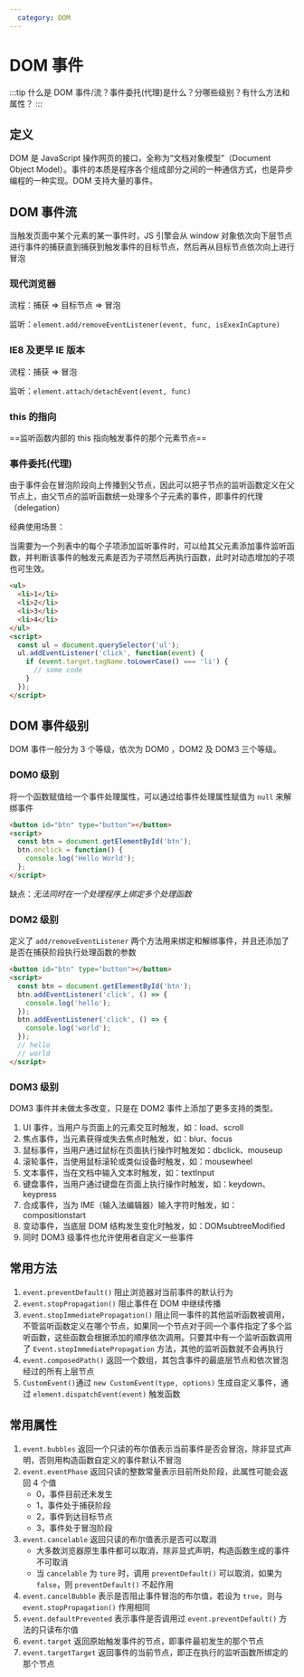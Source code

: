 ```yaml
---
  category: DOM
---
```


# DOM 事件

:::tip
什么是 DOM 事件/流？事件委托(代理)是什么？分哪些级别？有什么方法和属性？
:::

## 定义

DOM 是 JavaScript 操作网页的接口，全称为“文档对象模型”（Document Object Model）。事件的本质是程序各个组成部分之间的一种通信方式，也是异步编程的一种实现。DOM 支持大量的事件。

## DOM 事件流

当触发页面中某个元素的某一事件时，JS 引擎会从 window 对象依次向下层节点进行事件的捕获直到捕获到触发事件的目标节点，然后再从目标节点依次向上进行冒泡

### 现代浏览器

流程：捕获 => 目标节点 => 冒泡

监听：`element.add/removeEventListener(event, func, isExexInCapture)`

### IE8 及更早 IE 版本

流程：捕获 => 冒泡

监听：`element.attach/detachEvent(event, func)`

### this 的指向

==监听函数内部的 this 指向触发事件的那个元素节点==

### 事件委托(代理)

由于事件会在冒泡阶段向上传播到父节点，因此可以把子节点的监听函数定义在父节点上，由父节点的监听函数统一处理多个子元素的事件，即事件的代理（delegation）

经典使用场景：

当需要为一个列表中的每个子项添加监听事件时，可以给其父元素添加事件监听函数，并判断该事件的触发元素是否为子项然后再执行函数，此时对动态增加的子项也可生效。

```html
<ul>
  <li>1</li>
  <li>2</li>
  <li>3</li>
  <li>4</li>
</ul>
<script>
  const ul = document.querySelector('ul');
  ul.addEventListener('click', function(event) {
    if (event.target.tagName.toLowerCase() === 'li') {
      // some code
    }
  });
</script>
```

## DOM 事件级别

DOM 事件一般分为 3 个等级，依次为 DOM0 ，DOM2 及 DOM3 三个等级。

### DOM0 级别

将一个函数赋值给一个事件处理属性，可以通过给事件处理属性赋值为 `null` 来解绑事件

```html
<button id="btn" type="button"></button>
<script>
  const btn = document.getElementById('btn');
  btn.onclick = function() {
    console.log('Hello World');
  };
</script>
```

缺点：_无法同时在一个处理程序上绑定多个处理函数_

### DOM2 级别

定义了 `add/removeEventListener` 两个方法用来绑定和解绑事件，并且还添加了是否在捕获阶段执行处理函数的参数

```html
<button id="btn" type="button"></button>
<script>
  const btn = document.getElementById('btn');
  btn.addEventListener('click', () => {
    console.log('hello');
  });
  btn.addEventListener('click', () => {
    console.log('world');
  });
  // hello
  // world
</script>
```

### DOM3 级别

DOM3 事件并未做太多改变，只是在 DOM2 事件上添加了更多支持的类型。

1. UI 事件，当用户与页面上的元素交互时触发，如：load、scroll
2. 焦点事件，当元素获得或失去焦点时触发，如：blur、focus
3. 鼠标事件，当用户通过鼠标在页面执行操作时触发如：dbclick、mouseup
4. 滚轮事件，当使用鼠标滚轮或类似设备时触发，如：mousewheel
5. 文本事件，当在文档中输入文本时触发，如：textInput
6. 键盘事件，当用户通过键盘在页面上执行操作时触发，如：keydown、keypress
7. 合成事件，当为 IME（输入法编辑器）输入字符时触发，如：compositionstart
8. 变动事件，当底层 DOM 结构发生变化时触发，如：DOMsubtreeModified
9. 同时 DOM3 级事件也允许使用者自定义一些事件

## 常用方法

1. `event.preventDefault()` 阻止浏览器对当前事件的默认行为
2. `event.stopPropagation()` 阻止事件在 DOM 中继续传播
3. `event.stopImmediatePropagation()` 阻止同一事件的其他监听函数被调用，不管监听函数定义在哪个节点，如果同一个节点对于同一个事件指定了多个监听函数，这些函数会根据添加的顺序依次调用。只要其中有一个监听函数调用了 `Event.stopImmediatePropagation` 方法，其他的监听函数就不会再执行
4. `event.composedPath()` 返回一个数组，其包含事件的最底层节点和依次冒泡经过的所有上层节点
5. `CustomEvent()`通过 `new CustomEvent(type, options)` 生成自定义事件，通过 `element.dispatchEvent(event)` 触发函数

## 常用属性

1. `event.bubbles` 返回一个只读的布尔值表示当前事件是否会冒泡，除非显式声明，否则用构造函数自定义的事件默认不冒泡
2. `event.eventPhase` 返回只读的整数常量表示目前所处阶段，此属性可能会返回 4 个值
   - 0，事件目前还未发生
   - 1，事件处于捕获阶段
   - 2，事件到达目标节点
   - 3，事件处于冒泡阶段
3. `event.cancelable` 返回只读的布尔值表示是否可以取消
   - 大多数浏览器原生事件都可以取消，除非显式声明，构造函数生成的事件不可取消
   - 当 `cancelable` 为 `ture` 时，调用 `preventDefault()` 可以取消，如果为 `false`，则 `preventDefault()` 不起作用
4. `event.cancelBubble` 表示是否阻止事件冒泡的布尔值，若设为 `true`，则与 `event.stopPropagation()` 作用相同
5. `event.defaultPrevented` 表示事件是否调用过 `event.preventDefault()` 方法的只读布尔值
6. `event.target` 返回原始触发事件的节点，即事件最初发生的那个节点
7. `event.targetTarget` 返回事件的当前节点，即正在执行的监听函数所绑定的那个节点

